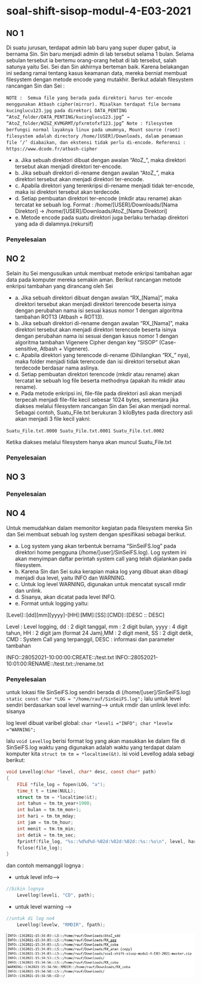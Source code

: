 # soal-shift-sisop-modul-4-E03-2021

## NO 1

Di suatu jurusan, terdapat admin lab baru yang super duper gabut, ia bernama Sin. Sin baru menjadi admin di lab tersebut selama 1 bulan. Selama sebulan tersebut ia bertemu orang-orang hebat di lab tersebut, salah satunya yaitu Sei. Sei dan Sin akhirnya berteman baik. Karena belakangan ini sedang ramai tentang kasus keamanan data, mereka berniat membuat filesystem dengan metode encode yang mutakhir. Berikut adalah filesystem rancangan Sin dan Sei :
	
``NOTE : 
Semua file yang berada pada direktori harus ter-encode menggunakan Atbash cipher(mirror).
Misalkan terdapat file bernama kucinglucu123.jpg pada direktori DATA_PENTING
“AtoZ_folder/DATA_PENTING/kucinglucu123.jpg” → “AtoZ_folder/WZGZ_KVMGRMT/pfxrmtofxf123.jpg”
Note : filesystem berfungsi normal layaknya linux pada umumnya, Mount source (root) filesystem adalah directory /home/[USER]/Downloads, dalam penamaan file ‘/’ diabaikan, dan ekstensi tidak perlu di-encode.
Referensi : https://www.dcode.fr/atbash-cipher``


- a. Jika sebuah direktori dibuat dengan awalan “AtoZ_”, maka direktori tersebut akan menjadi direktori ter-encode.
- b. Jika sebuah direktori di-rename dengan awalan “AtoZ_”, maka direktori tersebut akan menjadi direktori ter-encode.
- c. Apabila direktori yang terenkripsi di-rename menjadi tidak ter-encode, maka isi direktori tersebut akan terdecode.
- d. Setiap pembuatan direktori ter-encode (mkdir atau rename) akan tercatat ke sebuah log. Format : /home/[USER]/Downloads/[Nama Direktori] → /home/[USER]/Downloads/AtoZ_[Nama Direktori]
- e. Metode encode pada suatu direktori juga berlaku terhadap direktori yang ada di dalamnya.(rekursif)

### Penyelesaian


## NO 2
Selain itu Sei mengusulkan untuk membuat metode enkripsi tambahan agar data pada komputer mereka semakin aman. Berikut rancangan metode enkripsi tambahan yang dirancang oleh Sei
- a. Jika sebuah direktori dibuat dengan awalan “RX_[Nama]”, maka direktori tersebut akan menjadi direktori terencode beserta isinya dengan perubahan nama isi sesuai kasus nomor 1  dengan algoritma tambahan ROT13 (Atbash + ROT13).
- b. Jika sebuah direktori di-rename dengan awalan “RX_[Nama]”, maka direktori tersebut akan menjadi direktori terencode beserta isinya dengan perubahan nama isi sesuai dengan kasus nomor 1 dengan algoritma tambahan Vigenere Cipher dengan key “SISOP” (Case-sensitive, Atbash + Vigenere).
- c. Apabila direktori yang terencode di-rename (Dihilangkan “RX_” nya), maka folder menjadi tidak terencode dan isi direktori tersebut akan terdecode berdasar nama aslinya.
- d. Setiap pembuatan direktori terencode (mkdir atau rename) akan tercatat ke sebuah log file beserta methodnya (apakah itu mkdir atau rename).
- e. Pada metode enkripsi ini, file-file pada direktori asli akan menjadi terpecah menjadi file-file kecil sebesar 1024 bytes, sementara jika diakses melalui filesystem rancangan Sin dan Sei akan menjadi normal. Sebagai contoh, Suatu_File.txt berukuran 3 kiloBytes pada directory asli akan menjadi 3 file kecil yakni:

``Suatu_File.txt.0000
Suatu_File.txt.0001
Suatu_File.txt.0002``

Ketika diakses melalui filesystem hanya akan muncul Suatu_File.txt

### Penyelesaian

## NO 3
### Penyelesaian

## NO 4
Untuk memudahkan dalam memonitor kegiatan pada filesystem mereka Sin dan Sei membuat sebuah log system dengan spesifikasi sebagai berikut.
- a. Log system yang akan terbentuk bernama “SinSeiFS.log” pada direktori home pengguna (/home/[user]/SinSeiFS.log). Log system ini akan menyimpan daftar perintah system call yang telah dijalankan pada filesystem.
- b. Karena Sin dan Sei suka kerapian maka log yang dibuat akan dibagi menjadi dua level, yaitu INFO dan WARNING.
- c. Untuk log level WARNING, digunakan untuk mencatat syscall rmdir dan unlink.
- d. Sisanya, akan dicatat pada level INFO.
- e. Format untuk logging yaitu:


[Level]::[dd][mm][yyyy]-[HH]:[MM]:[SS]:[CMD]::[DESC :: DESC]

Level : Level logging, dd : 2 digit tanggal, mm : 2 digit bulan, yyyy : 4 digit tahun, HH : 2 digit jam (format 24 Jam),MM : 2 digit menit, SS : 2 digit detik, CMD : System Call yang terpanggil, DESC : informasi dan parameter tambahan

INFO::28052021-10:00:00:CREATE::/test.txt
INFO::28052021-10:01:00:RENAME::/test.txt::/rename.txt

### Penyelesaian
 untuk lokasi file SinSeiFS.log sendiri berada di (/home/[user]/SinSeiFS.log) `` static const char *LOG = "/home/rauf/SinSeiFS.log"; ``
 lalu untuk level sendiri berdasarkan soal
 level warning--> untuk rmdir dan unlink
 level info: sisanya
 
 log level dibuat varibel global:
 ``char *leveli ="INFO";
char *levelw ="WARNING";``

lalu `void Levellog` berisi format log yang akan masukkan ke dalam file di SinSeiFS.log
waktu yang digunakan adalah waktu yang terdapat dalam komputer kita ``struct tm tm = *localtime(&t)``. isi void Levellog adala sebagi berikut:
```c
void Levellog(char *level, char* desc, const char* path) 
{
	FILE *file_log = fopen(LOG, "a");
	time_t t = time(NULL);
	struct tm tm = *localtime(&t);
	int tahun = tm.tm_year+1900;
	int bulan = tm.tm_mon+1;
	int hari = tm.tm_mday;
	int jam = tm.tm_hour;
	int menit = tm.tm_min;
	int detik = tm.tm_sec;
	fprintf(file_log, "%s::%d%d%d-%02d:%02d:%02d::%s::%s\n", level, hari, bulan, tahun, jam, menit, detik, desc, path);
	fclose(file_log);
}
```

dan contoh memanggil lognya :
- untuk level info-->
```c
//bikin lognya
    Levellog(leveli, "CD", path);
```

- untuk level warning -->
```c
//untuk di log no4
    Levellog(levelw, "RMDIR", fpath);
```


![alt text](https://github.com/sisop-E03/soal-shift-sisop-modul-4-E03-2021/blob/master/no%204.jpg)
